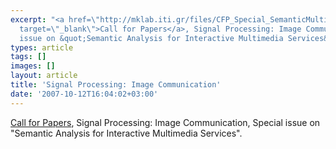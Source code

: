 ```yaml
---
excerpt: "<a href=\"http://mklab.iti.gr/files/CFP_Special_SemanticMultimedia.pdf\"
  target=\"_blank\">Call for Papers</a>, Signal Processing: Image Communication, Special
  issue on &quot;Semantic Analysis for Interactive Multimedia Services&quot;.\r\n"
types: article
tags: []
images: []
layout: article
title: 'Signal Processing: Image Communication'
date: '2007-10-12T16:04:02+03:00'
---
```

<a href="http://mklab.iti.gr/files/CFP_Special_SemanticMultimedia.pdf" target="_blank">Call for Papers</a>, Signal Processing: Image Communication, Special issue on &quot;Semantic Analysis for Interactive Multimedia Services&quot;.

